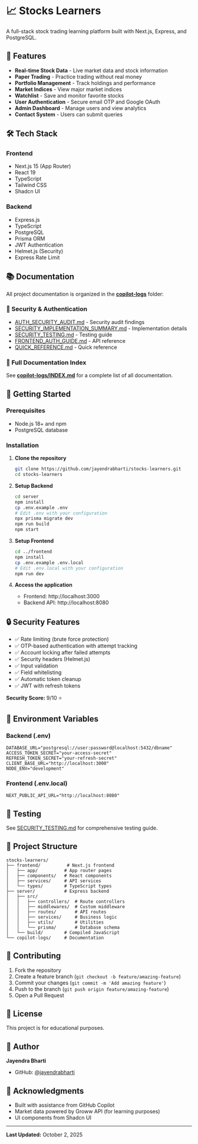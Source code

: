 # 📈 Stocks Learners

A full-stack stock trading learning platform built with Next.js, Express, and PostgreSQL.

## 🚀 Features

- **Real-time Stock Data** - Live market data and stock information
- **Paper Trading** - Practice trading without real money
- **Portfolio Management** - Track holdings and performance
- **Market Indices** - View major market indices
- **Watchlist** - Save and monitor favorite stocks
- **User Authentication** - Secure email OTP and Google OAuth
- **Admin Dashboard** - Manage users and view analytics
- **Contact System** - Users can submit queries

## 🛠️ Tech Stack

### Frontend

- Next.js 15 (App Router)
- React 19
- TypeScript
- Tailwind CSS
- Shadcn UI

### Backend

- Express.js
- TypeScript
- PostgreSQL
- Prisma ORM
- JWT Authentication
- Helmet.js (Security)
- Express Rate Limit

## 📚 Documentation

All project documentation is organized in the **[copilot-logs](./copilot-logs/)** folder:

### 🔐 Security & Authentication

- [AUTH_SECURITY_AUDIT.md](./copilot-logs/AUTH_SECURITY_AUDIT.md) - Security audit findings
- [SECURITY_IMPLEMENTATION_SUMMARY.md](./copilot-logs/SECURITY_IMPLEMENTATION_SUMMARY.md) - Implementation details
- [SECURITY_TESTING.md](./copilot-logs/SECURITY_TESTING.md) - Testing guide
- [FRONTEND_AUTH_GUIDE.md](./copilot-logs/FRONTEND_AUTH_GUIDE.md) - API reference
- [QUICK_REFERENCE.md](./copilot-logs/QUICK_REFERENCE.md) - Quick reference

### 📖 Full Documentation Index

See **[copilot-logs/INDEX.md](./copilot-logs/INDEX.md)** for a complete list of all documentation.

## 🏃 Getting Started

### Prerequisites

- Node.js 18+ and npm
- PostgreSQL database

### Installation

1. **Clone the repository**

   ```bash
   git clone https://github.com/jayendrabharti/stocks-learners.git
   cd stocks-learners
   ```

2. **Setup Backend**

   ```bash
   cd server
   npm install
   cp .env.example .env
   # Edit .env with your configuration
   npx prisma migrate dev
   npm run build
   npm start
   ```

3. **Setup Frontend**

   ```bash
   cd ../frontend
   npm install
   cp .env.example .env.local
   # Edit .env.local with your configuration
   npm run dev
   ```

4. **Access the application**
   - Frontend: http://localhost:3000
   - Backend API: http://localhost:8080

## 🔒 Security Features

- ✅ Rate limiting (brute force protection)
- ✅ OTP-based authentication with attempt tracking
- ✅ Account locking after failed attempts
- ✅ Security headers (Helmet.js)
- ✅ Input validation
- ✅ Field whitelisting
- ✅ Automatic token cleanup
- ✅ JWT with refresh tokens

**Security Score:** 9/10 ⭐

## 📝 Environment Variables

### Backend (.env)

```env
DATABASE_URL="postgresql://user:password@localhost:5432/dbname"
ACCESS_TOKEN_SECRET="your-access-secret"
REFRESH_TOKEN_SECRET="your-refresh-secret"
CLIENT_BASE_URL="http://localhost:3000"
NODE_ENV="development"
```

### Frontend (.env.local)

```env
NEXT_PUBLIC_API_URL="http://localhost:8080"
```

## 🧪 Testing

See [SECURITY_TESTING.md](./copilot-logs/SECURITY_TESTING.md) for comprehensive testing guide.

## 📂 Project Structure

```
stocks-learners/
├── frontend/          # Next.js frontend
│   ├── app/          # App router pages
│   ├── components/   # React components
│   ├── services/     # API services
│   └── types/        # TypeScript types
├── server/           # Express backend
│   ├── src/
│   │   ├── controllers/  # Route controllers
│   │   ├── middlewares/  # Custom middleware
│   │   ├── routes/       # API routes
│   │   ├── services/     # Business logic
│   │   ├── utils/        # Utilities
│   │   └── prisma/       # Database schema
│   └── build/        # Compiled JavaScript
└── copilot-logs/     # Documentation
```

## 🤝 Contributing

1. Fork the repository
2. Create a feature branch (`git checkout -b feature/amazing-feature`)
3. Commit your changes (`git commit -m 'Add amazing feature'`)
4. Push to the branch (`git push origin feature/amazing-feature`)
5. Open a Pull Request

## 📄 License

This project is for educational purposes.

## 👥 Author

**Jayendra Bharti**

- GitHub: [@jayendrabharti](https://github.com/jayendrabharti)

## 🙏 Acknowledgments

- Built with assistance from GitHub Copilot
- Market data powered by Groww API (for learning purposes)
- UI components from Shadcn UI

---

**Last Updated:** October 2, 2025
